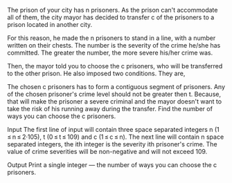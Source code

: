 The prison of your city has n prisoners. As the prison can't accommodate all of them, the city mayor has decided to transfer c of the prisoners to a prison located in another city.

For this reason, he made the n prisoners to stand in a line, with a number written on their chests. The number is the severity of the crime he/she has committed. The greater the number, the more severe his/her crime was.

Then, the mayor told you to choose the c prisoners, who will be transferred to the other prison. He also imposed two conditions. They are,

The chosen c prisoners has to form a contiguous segment of prisoners.
Any of the chosen prisoner's crime level should not be greater then t. Because, that will make the prisoner a severe criminal and the mayor doesn't want to take the risk of his running away during the transfer.
Find the number of ways you can choose the c prisoners.

Input
The first line of input will contain three space separated integers n (1 ≤ n ≤ 2·105), t (0 ≤ t ≤ 109) and c (1 ≤ c ≤ n). The next line will contain n space separated integers, the ith integer is the severity ith prisoner's crime. The value of crime severities will be non-negative and will not exceed 109.

Output
Print a single integer — the number of ways you can choose the c prisoners.
